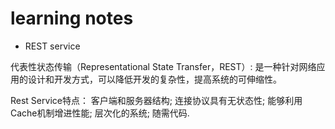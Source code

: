 # learning notes

* REST service

代表性状态传输（Representational State Transfer，REST）:
是一种针对网络应用的设计和开发方式，可以降低开发的复杂性，提高系统的可伸缩性。

Rest Service特点：
客户端和服务器结构;
连接协议具有无状态性;
能够利用Cache机制增进性能;
层次化的系统;
随需代码.
